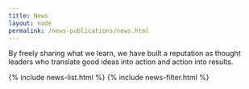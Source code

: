 ```yaml
---
title: News
layout: node
permalink: /news-publications/news.html
---
```


By freely sharing what we learn, we have built a reputation as thought leaders who translate good ideas into action and action into results.

{% include news-list.html %}
{% include news-filter.html %}
